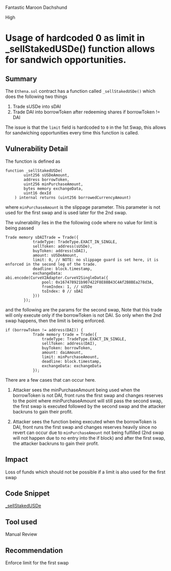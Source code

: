 Fantastic Maroon Dachshund

High

# Usage of hardcoded 0 as limit in _sellStakedUSDe() function allows for sandwich opportunities.

## Summary
The `Ethena.sol` contract has a function called `_sellStakedUSDe()` which does the following two things

1. Trade sUSDe into sDAI
2. Trade DAI into borrowToken after redeeming shares if borrowToken != DAI

The issue is that the `limit` field is hardcoded to `0` in the 1st Swap, this allows for  sandwiching opportunities every time this function is called.  

## Vulnerability Detail

The function is defined as

```solidity
function _sellStakedUSDe(
        uint256 sUSDeAmount,
        address borrowToken,
        uint256 minPurchaseAmount,
        bytes memory exchangeData,
        uint16 dexId
    ) internal returns (uint256 borrowedCurrencyAmount)
```

where `minPurchaseAmount` is the slippage parameter. This parameter is not used for the first swap and is used later for the 2nd swap.

The vulnerability lies in the the following code where no value for limit is being passed

```solidity
Trade memory sDAITrade = Trade({
            tradeType: TradeType.EXACT_IN_SINGLE,
            sellToken: address(sUSDe),
            buyToken: address(sDAI),
            amount: sUSDeAmount,
            limit: 0, // NOTE: no slippage guard is set here, it is enforced in the second leg of the trade.
            deadline: block.timestamp,
            exchangeData: abi.encode(CurveV2Adapter.CurveV2SingleData({
                pool: 0x167478921b907422F8E88B43C4Af2B8BEa278d3A,
                fromIndex: 1, // sUSDe
                toIndex: 0 // sDAI
            }))
        });
```

and the following are the params for the second swap, Note that this trade will only execute only if the borrowToken is not DAI. So only when the 2nd swap happens, then the limit is being enforced.

```solidity
if (borrowToken != address(DAI)) {
            Trade memory trade = Trade({
                tradeType: TradeType.EXACT_IN_SINGLE,
                sellToken: address(DAI),
                buyToken: borrowToken,
                amount: daiAmount,
                limit: minPurchaseAmount,
                deadline: block.timestamp,
                exchangeData: exchangeData
            });
```

There are a few cases that can occur here.

1. Attacker sees the minPurchaseAmount being used when the borrowToken is not DAI, front runs the first swap and changes reserves to the point where minPurchaseAmount will still pass the second swap, the first swap is executed followed by the second swap and the attacker backruns to gain their profit.

2. Attacker sees the function being executed when the borrowToken is DAI, front runs the first swap and changes reserves heavily since no revert can occur due to `minPurchaseAmount` not being fulfilled (2nd swap will not happen due to no entry into the if block) and after the first swap, the attacker backruns to gain their profit.


## Impact

Loss of funds which should not be possible if a limit is also used for the first swap

## Code Snippet

[_sellStakedUSDe](https://github.com/sherlock-audit/2024-06-leveraged-vaults/blob/main/leveraged-vaults-private/contracts/vaults/staking/protocols/Ethena.sol#L124-L167)

## Tool used

Manual Review

## Recommendation

Enforce limit for the first swap